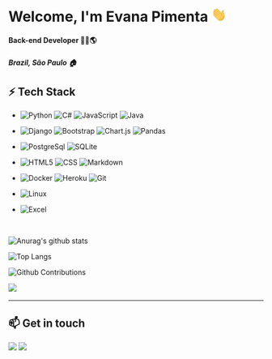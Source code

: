# Welcome, I'm Evana Pimenta <img src="https://raw.githubusercontent.com/ABSphreak/ABSphreak/master/gifs/Hi.gif" width="30px">

#### Back-end Developer  👨🏻🌎
##### Brazil, São Paulo 🏠


## ⚡ Tech Stack
* ![Python](https://img.shields.io/badge/python-3670A0?style=for-the-badge&logo=python&logoColor=ffdd54)
 ![C#](https://img.shields.io/badge/c%23-%23239120.svg?style=for-the-badge&logo=csharp&logoColor=white)
 ![JavaScript](https://img.shields.io/badge/javascript-%23323330.svg?style=for-the-badge&logo=javascript&logoColor=%23F7DF1E) ![Java](https://img.shields.io/badge/java-%23ED8B00.svg?style=for-the-badge&logo=openjdk&logoColor=white)

* ![Django](https://img.shields.io/badge/Django-092E20?style=1for-the-badge&logo=django&logoColor=white) ![Bootstrap](https://img.shields.io/badge/bootstrap-%238511FA.svg?style=1for-the-badge&logo=bootstrap&logoColor=white) ![Chart.js](https://img.shields.io/badge/chart.js-F5788D.svg?style=1for-the-badge&logo=chart.js&logoColor=white) ![Pandas](https://img.shields.io/badge/Pandas-grey)
* ![PostgreSql](https://img.shields.io/badge/-PostgreSql-336791?&logo=postgresql&logoColor=FFFFFF) ![SQLite](https://img.shields.io/badge/-SQLite-4479A1?&logo=sqlite&logoColor=FFFFFF)

* ![HTML5](https://img.shields.io/badge/HTML5-E34F26?style=1for-the-badge&logo=html5&logoColor=white) ![CSS](https://img.shields.io/badge/CSS3-1572B6?style=1for-the-badge&logo=css3&logoColor=white) ![Markdown](https://img.shields.io/badge/markdown-%23000000.svg?style=1for-the-badge&logo=markdown&logoColor=white)
* ![Docker](https://img.shields.io/badge/Docker-2CA5E0?style=1for-the-badge&logo=docker&logoColor=white) ![Heroku](https://img.shields.io/badge/Heroku-430098?style=1for-the-badge&logo=heroku&logoColor=white) ![Git](https://img.shields.io/badge/Git-F05032?style=1for-the-badge&logo=git&logoColor=white)
* ![Linux](https://img.shields.io/badge/Linux-FCC624?style=1for-the-badge&logo=linux&logoColor=black)
* ![Excel](https://img.shields.io/badge/Microsoft_Excel-217346?style=1for-the-badge&logo=microsoft-excel&logoColor=white) 
<br/>

![Anurag's github stats](https://github-readme-stats.vercel.app/api?username=evanapimenta&show_icons=true&count_private=true&theme=dracula)

![Top Langs](https://github-readme-stats.vercel.app/api/top-langs/?username=evanapimenta&layout=compact&theme=dracula)

![Github Contributions](https://github-readme-streak-stats.herokuapp.com/?user=evanapimenta&hide_border=true&theme=dark)

![](http://estruyf-github.azurewebsites.net/api/VisitorHit?user=evanapimenta&repo=eajose&countColorcountColor)

<hr />

## 📫 Get in touch
<p id="socialIcons">
    <a href="https://www.linkedin.com/in/evana-pimenta-04bbb711b/" alt="LinkedIn">
        <img src="https://img.shields.io/badge/-LinkedIn-blue?style=flat-square&logo=linkedin" /></a>
<a href="mailto:evana.pimenta@hotmail.com" alt="Outlook">
        <img src="https://img.shields.io/badge/Microsoft_Outlook-0078D4?style=flat-square&logo=microsoft-outlook&logoColor=white&link=mailto:evana.pimenta@hotmail.com"></a>
</p>

[linkedin]:www.linkedin.com/in/evana-pimenta-04bbb711b/
[mail]:(mailto:evana.pimenta@hotmail.com)
